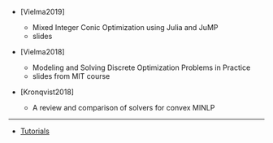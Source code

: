 - [Vielma2019]
    - Mixed Integer Conic Optimization using Julia and JuMP
    - slides

- [Vielma2018]
    - Modeling	and	Solving	Discrete	Optimization	Problems	in	Practice
    - slides from MIT course
    
- [Kronqvist2018]
    - A review and comparison of solvers for convex MINLP

----

 - [Tutorials](https://github.com/barpit20/JuMPTutorials.jl)
 
